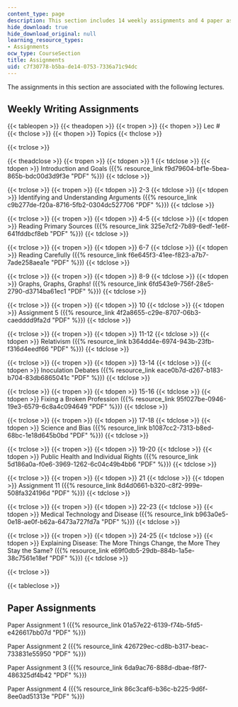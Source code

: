 ```yaml
---
content_type: page
description: This section includes 14 weekly assignments and 4 paper assignment.
hide_download: true
hide_download_original: null
learning_resource_types:
- Assignments
ocw_type: CourseSection
title: Assignments
uid: c7f30778-b5ba-de14-0753-7336a71c94dc
---
```


The assignments in this section are associated with the following lectures.

Weekly Writing Assignments
--------------------------

{{< tableopen >}}
{{< theadopen >}}
{{< tropen >}}
{{< thopen >}}
Lec #
{{< thclose >}}
{{< thopen >}}
Topics
{{< thclose >}}

{{< trclose >}}

{{< theadclose >}}
{{< tropen >}}
{{< tdopen >}}
1
{{< tdclose >}}
{{< tdopen >}}
Introduction and Goals ({{% resource_link f9d79604-bf1e-5bea-865b-bdc00d3d9f3e "PDF" %}})
{{< tdclose >}}

{{< trclose >}}
{{< tropen >}}
{{< tdopen >}}
2-3
{{< tdclose >}}
{{< tdopen >}}
Identifying and Understanding Arguments ({{% resource_link c9b277de-f20a-8716-5fb2-0304dc527706 "PDF" %}})
{{< tdclose >}}

{{< trclose >}}
{{< tropen >}}
{{< tdopen >}}
4-5
{{< tdclose >}}
{{< tdopen >}}
Reading Primary Sources ({{% resource_link 325e7cf2-7b89-6edf-1e6f-641fddbcf8eb "PDF" %}})
{{< tdclose >}}

{{< trclose >}}
{{< tropen >}}
{{< tdopen >}}
6-7
{{< tdclose >}}
{{< tdopen >}}
Reading Carefully ({{% resource_link f6e645f3-41ee-f823-a7b7-7ade258aea1e "PDF" %}})
{{< tdclose >}}

{{< trclose >}}
{{< tropen >}}
{{< tdopen >}}
8-9
{{< tdclose >}}
{{< tdopen >}}
Graphs, Graphs, Graphs! ({{% resource_link 6fd543e9-756f-28e5-2790-d3714ba61ec1 "PDF" %}})
{{< tdclose >}}

{{< trclose >}}
{{< tropen >}}
{{< tdopen >}}
10
{{< tdclose >}}
{{< tdopen >}}
Assignment 5 ({{% resource_link 4f2a8655-c29e-8707-06b3-caedddd9fa2d "PDF" %}})
{{< tdclose >}}

{{< trclose >}}
{{< tropen >}}
{{< tdopen >}}
11-12
{{< tdclose >}}
{{< tdopen >}}
Relativism ({{% resource_link b364dd4e-6974-943b-23fb-f316d4eedf66 "PDF" %}})
{{< tdclose >}}

{{< trclose >}}
{{< tropen >}}
{{< tdopen >}}
13-14
{{< tdclose >}}
{{< tdopen >}}
Inoculation Debates ({{% resource_link eace0b7d-d267-b183-b704-83db6865041c "PDF" %}})
{{< tdclose >}}

{{< trclose >}}
{{< tropen >}}
{{< tdopen >}}
15-16
{{< tdclose >}}
{{< tdopen >}}
Fixing a Broken Profession ({{% resource_link 95f027be-0946-19e3-6579-6c8a4c094649 "PDF" %}})
{{< tdclose >}}

{{< trclose >}}
{{< tropen >}}
{{< tdopen >}}
17-18
{{< tdclose >}}
{{< tdopen >}}
Science and Bias ({{% resource_link b1087cc2-7313-b8ed-68bc-1e18d645b0bd "PDF" %}})
{{< tdclose >}}

{{< trclose >}}
{{< tropen >}}
{{< tdopen >}}
19-20
{{< tdclose >}}
{{< tdopen >}}
Public Health and Individual Rights ({{% resource_link 5d186a0a-f0e6-3969-1262-6c04c49b4bb6 "PDF" %}})
{{< tdclose >}}

{{< trclose >}}
{{< tropen >}}
{{< tdopen >}}
21
{{< tdclose >}}
{{< tdopen >}}
Assignment 11 ({{% resource_link 8d4d0661-b320-c8f2-999e-508fa324196d "PDF" %}})
{{< tdclose >}}

{{< trclose >}}
{{< tropen >}}
{{< tdopen >}}
22-23
{{< tdclose >}}
{{< tdopen >}}
Medical Technology and Disease ({{% resource_link b963a0e5-0e18-ae0f-b62a-6473a727fd7a "PDF" %}})
{{< tdclose >}}

{{< trclose >}}
{{< tropen >}}
{{< tdopen >}}
24-25
{{< tdclose >}}
{{< tdopen >}}
Explaining Disease: The More Things Change, the More They Stay the Same? ({{% resource_link e69f0db5-29db-884b-1a5e-38c7561e18ef "PDF" %}})
{{< tdclose >}}

{{< trclose >}}

{{< tableclose >}}

Paper Assignments
-----------------

Paper Assignment 1 ({{% resource_link 01a57e22-6139-f74b-5fd5-e426617bb07d "PDF" %}})

Paper Assignment 2 ({{% resource_link 426729ec-cd8b-b317-beac-733831e55950 "PDF" %}})

Paper Assignment 3 ({{% resource_link 6da9ac76-888d-dbae-f8f7-486325df4b42 "PDF" %}})

Paper Assignment 4 ({{% resource_link 86c3caf6-b36c-b225-9d6f-8ee0ad51313e "PDF" %}})